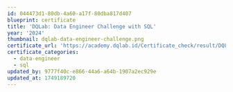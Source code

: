 ```yaml
---
id: 044473d1-80db-4a60-a17f-80dba817d407
blueprint: certificate
title: 'DQLab: Data Engineer Challenge with SQL'
year: '2024'
thumbnail: dqlab-data-engineer-challenge.png
certificate_url: 'https://academy.dqlab.id/Certificate_check/result/DQLABSQLTSIKFMGL/NONTRACK'
certificate_categories:
  - data-engineer
  - sql
updated_by: 9777f40c-e866-44a6-a64b-1907a2ec929e
updated_at: 1749189720
---
```

